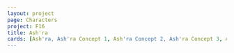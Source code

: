 ```yaml
---
layout: project
page: Characters
project: F16
title: Ash'ra
cards: [Ash'ra, Ash'ra Concept 1, Ash'ra Concept 2, Ash'ra Concept 3, Ash'ra B&W, Ash'ra Face, Ash'ra Design]
---
```

